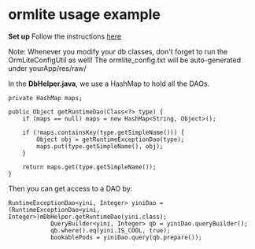 ormlite usage example
===========
**Set up**
Follow the instructions [here](http://ormlite.com/javadoc/ormlite-core/doc-files/ormlite_4.html#Use-With-Android)

Note:
Whenever you modify your db classes, don't forget to run the OrmLiteConfigUtil as well!
The ormlite_config.txt will be auto-generated under yourApp/res/raw/

In the **DbHelper.java**, we use a HashMap to hold all the DAOs. 

	private HashMap maps;
	
	public Object getRuntimeDao(Class<?> type) {
		if (maps == null) maps = new HashMap<String, Object>();
		
		if (!maps.containsKey(type.getSimpleName())) {
			Object obj = getRuntimeExceptionDao(type);
			maps.put(type.getSimpleName(), obj);
		}
		
		return maps.get(type.getSimpleName());
	}

Then you can get access to a DAO by:

	RuntimeExceptionDao<yini, Integer> yiniDao = 
	(RuntimeExceptionDao<yini, Integer>)mDbHelper.getRuntimeDao(yini.class);
				QueryBuilder<yini, Integer> qb = yiniDao.queryBuilder();
				qb.where().eq(yini.IS_COOL, true);
				bookablePods = yiniDao.query(qb.prepare());

